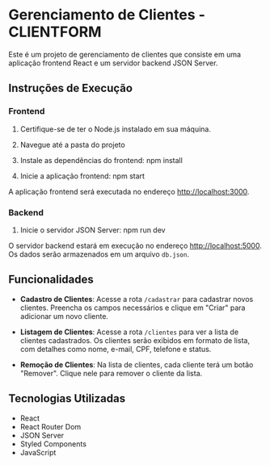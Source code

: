 # Gerenciamento de Clientes - CLIENTFORM

Este é um projeto de gerenciamento de clientes que consiste em uma aplicação frontend React e um servidor backend JSON Server.

## Instruções de Execução

### Frontend

1. Certifique-se de ter o Node.js instalado em sua máquina.

2. Navegue até a pasta do projeto

3. Instale as dependências do frontend: npm install
 
4. Inicie a aplicação frontend: npm start

A aplicação frontend será executada no endereço [http://localhost:3000](http://localhost:3000).

### Backend

1. Inicie o servidor JSON Server: npm run dev

O servidor backend estará em execução no endereço [http://localhost:5000](http://localhost:5000). 
Os dados serão armazenados em um arquivo `db.json`.

## Funcionalidades

- **Cadastro de Clientes**: Acesse a rota `/cadastrar` para cadastrar novos clientes. Preencha os campos necessários e clique em "Criar" para adicionar um novo cliente.

- **Listagem de Clientes**: Acesse a rota `/clientes` para ver a lista de clientes cadastrados. Os clientes serão exibidos em formato de lista, com detalhes como nome, e-mail, CPF, telefone e status.

- **Remoção de Clientes**: Na lista de clientes, cada cliente terá um botão "Remover". Clique nele para remover o cliente da lista.

## Tecnologias Utilizadas

- React
- React Router Dom
- JSON Server
- Styled Components
- JavaScript


